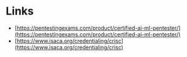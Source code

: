 # Links

- [https://pentestingexams.com/product/certified-ai-ml-pentester/](https://pentestingexams.com/product/certified-ai-ml-pentester/)
- [https://www.isaca.org/credentialing/crisc](https://www.isaca.org/credentialing/crisc)